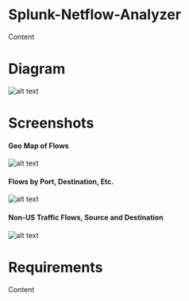 # Splunk-Netflow-Analyzer
Content

# Diagram
![alt text](https://raw.githubusercontent.com/danucalovj/Splunk-Netflow-Analyzer/master/Netflow-Diagram.png "Diagram")

# Screenshots

#### Geo Map of Flows

![alt text](https://raw.githubusercontent.com/danucalovj/Splunk-Netflow-Analyzer/master/Dashboard-Sample1.PNG "Dashboard Sample 1")

#### Flows by Port, Destination, Etc.

![alt text](https://raw.githubusercontent.com/danucalovj/Splunk-Netflow-Analyzer/master/Dashboard-Sample2.PNG "Dashboard Sample 2")

#### Non-US Traffic Flows, Source and Destination

![alt text](https://raw.githubusercontent.com/danucalovj/Splunk-Netflow-Analyzer/master/Dashboard-Sample3.PNG "Dashboard Sample 3")

# Requirements
Content

